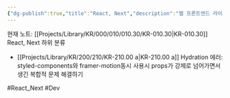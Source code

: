 ```yaml
---
{"dg-publish":true,"title":"React, Next","description":"웹 프론트엔드 라이브러리인 React와 프레임워크인 Next를 학습하면 배운것을 기록합니다. 단순한 기술적인 내용보다는 경험위주로 해당 기술을 통해 구현한것, 트러블 슈팅등을 다룹니다.","permalink":"/projects/library/kr/000/010/010-30/kr-010-30/","dgPassFrontmatter":true,"noteIcon":"0","created":"2024-11-29T12:46:13.480+09:00","updated":"2024-12-27T15:20:39.217+09:00"}
---
```


현재 노트: [[Projects/Library/KR/000/010/010.30/KR-010.30\|KR-010.30]] React, Next
하위 분류
- [[Projects/Library/KR/200/210/KR-210.00 a\|KR-210.00 a]] Hydration 에러: styled-components와 framer-motion동시 사용시 props가 강제로 넘어가면서 생긴 복합적 문제 해결하기

#React_Next #Dev 